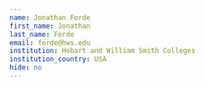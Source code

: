 ```yaml
---
name: Jonathan Forde
first_name: Jonathan
last_name: Forde
email: forde@hws.edu
institution: Hobart and William Smith Colleges
institution_country: USA
hide: no
---
```


